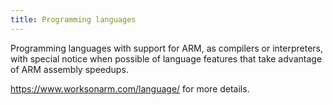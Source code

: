 ```yaml
---
title: Programming languages
---
```

Programming languages with support for ARM, as
compilers or interpreters, with special notice
when possible of language features that take
advantage of ARM assembly speedups.

https://www.worksonarm.com/language/ for more details.

